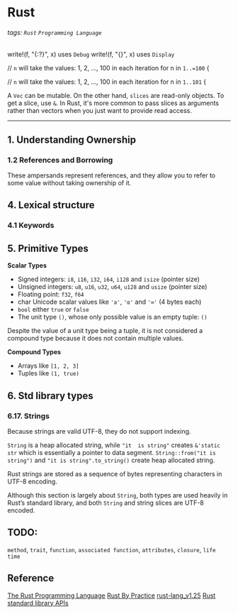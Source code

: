 # Rust
###### tags: `Rust` `Programming Language`

write!(f, "{:?}", x) uses `Debug`
write!(f, "{}", x) uses `Display`


// `n` will take the values: 1, 2, ..., 100 in each iteration
    for n in `1..=100` {

// `n` will take the values: 1, 2, ..., 100 in each iteration
    for n in `1..101` {


A `Vec` can be mutable. On the other hand, `slices` are read-only objects. To get a slice, use `&`. In Rust, it's more common to pass slices as arguments rather than vectors when you just want to provide read access.

---


## 1. Understanding Ownership
### 1.2 References and Borrowing

These ampersands represent references, and they allow you to refer to some value without taking ownership of it.

## 4. Lexical structure
### 4.1 Keywords

## 5. Primitive Types
**Scalar Types**
* Signed integers: `i8`, `i16`, `i32`, `i64`, `i128` and `isize` (pointer size)
* Unsigned integers: `u8`, `u16`, `u32`, `u64`, `u128` and `usize` (pointer size)
* Floating point: `f32`, `f64`
* char Unicode scalar values like ``'a'``, ``'α'`` and ``'∞'`` (4 bytes each)
* `bool` either `true` or `false`
* The unit type ``()``, whose only possible value is an empty tuple: ``()``

Despite the value of a unit type being a tuple, it is not considered a compound type because it does not contain multiple values.


**Compound Types**
* Arrays like ``[1, 2, 3]``
* Tuples like ``(1, true)``

## 6. Std library types
### 6.17. Strings
Because strings are valid UTF-8, they do not support indexing.

`String` is a heap allocated string, while `"it  is string"` creates `&'static str` which is essentially a pointer to data segment. `String::from("it is string")` and `"it is string".to_string()` create heap allocated string.

Rust strings are stored as a sequence of bytes representing characters in UTF-8 encoding. 

Although this section is largely about `String`, both types are used heavily in Rust’s standard library, and both `String` and string slices are UTF-8 encoded.

## TODO:
`method`, `trait`, `function`, `associated function`, `attributes`, `closure`, `life time`

## Reference
[The Rust Programming Language](https://doc.rust-lang.org/book/title-page.html)
[Rust By Practice](https://practice.course.rs/)
[rust-lang_v1.25](https://web.mit.edu/rust-lang_v1.25/arch/amd64_ubuntu1404/share/doc/rust/html/book/first-edition/primitive-types.html)
[Rust standard library APIs](https://doc.rust-lang.org/std/index.html)